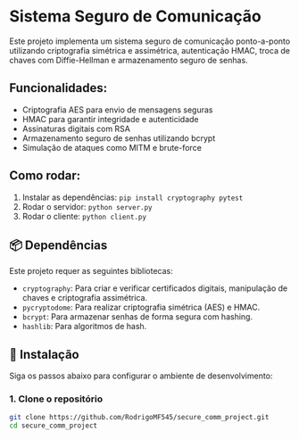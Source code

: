 # Sistema Seguro de Comunicação

Este projeto implementa um sistema seguro de comunicação ponto-a-ponto utilizando criptografia simétrica e assimétrica, autenticação HMAC, troca de chaves com Diffie-Hellman e armazenamento seguro de senhas.

## Funcionalidades:

- Criptografia AES para envio de mensagens seguras
- HMAC para garantir integridade e autenticidade
- Assinaturas digitais com RSA
- Armazenamento seguro de senhas utilizando bcrypt
- Simulação de ataques como MITM e brute-force

## Como rodar:

1. Instalar as dependências: `pip install cryptography pytest`
2. Rodar o servidor: `python server.py`
3. Rodar o cliente: `python client.py`

## 📦 Dependências

Este projeto requer as seguintes bibliotecas:

- `cryptography`: Para criar e verificar certificados digitais, manipulação de chaves e criptografia assimétrica.
- `pycryptodome`: Para realizar criptografia simétrica (AES) e HMAC.
- `bcrypt`: Para armazenar senhas de forma segura com hashing.
- `hashlib`: Para algoritmos de hash.

## 🔧 Instalação

Siga os passos abaixo para configurar o ambiente de desenvolvimento:

### 1. **Clone o repositório**
```bash
git clone https://github.com/RodrigoMF545/secure_comm_project.git
cd secure_comm_project
